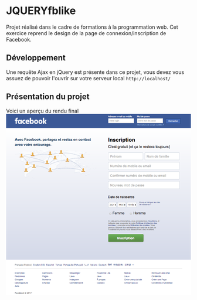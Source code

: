 # JQUERYfblike
Projet réalisé dans le cadre de formations à la programmation web. Cet exercice reprend le design de la page de connexion/inscription de Facebook.

## Développement
Une requête Ajax en jQuery est présente dans ce projet, vous devez vous assuez de pouvoir l'ouvrir sur votre serveur local `http://localhost/`

## Présentation du projet
Voici un aperçu du rendu final
![alt tag](img/cover.png)